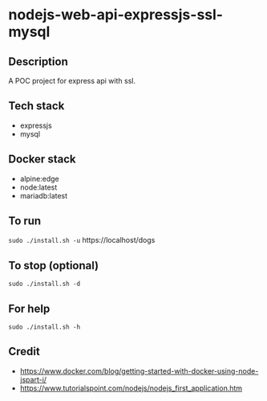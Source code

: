 # nodejs-web-api-expressjs-ssl-mysql

## Description
A POC project for express api with ssl.

## Tech stack
- expressjs
- mysql

## Docker stack
- alpine:edge
- node:latest
- mariadb:latest

## To run
`sudo ./install.sh -u`
https://localhost/dogs

## To stop (optional)
`sudo ./install.sh -d`

## For help
`sudo ./install.sh -h`

## Credit
- https://www.docker.com/blog/getting-started-with-docker-using-node-jspart-i/
- https://www.tutorialspoint.com/nodejs/nodejs_first_application.htm
